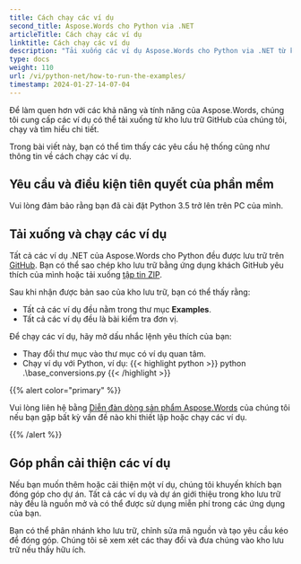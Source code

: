 ```yaml
---
title: Cách chạy các ví dụ
second_title: Aspose.Words cho Python via .NET
articleTitle: Cách chạy các ví dụ
linktitle: Cách chạy các ví dụ
description: "Tải xuống các ví dụ Aspose.Words cho Python via .NET từ kho lưu trữ GitHub của chúng tôi và tìm hiểu cách chạy chúng để làm quen hơn với các khả năng và tính năng của Aspose.Words."
type: docs
weight: 110
url: /vi/python-net/how-to-run-the-examples/
timestamp: 2024-01-27-14-07-04
---
```


Để làm quen hơn với các khả năng và tính năng của Aspose.Words, chúng tôi cung cấp các ví dụ có thể tải xuống từ kho lưu trữ GitHub của chúng tôi, chạy và tìm hiểu chi tiết.

Trong bài viết này, bạn có thể tìm thấy các yêu cầu hệ thống cũng như thông tin về cách chạy các ví dụ.

## Yêu cầu và điều kiện tiên quyết của phần mềm

Vui lòng đảm bảo rằng bạn đã cài đặt Python 3.5 trở lên trên PC của mình.

## Tải xuống và chạy các ví dụ

Tất cả các ví dụ .NET của Aspose.Words cho Python đều được lưu trữ trên [GitHub](https://github.com/aspose-words/Aspose.Words-for-Python-via-.NET). Bạn có thể sao chép kho lưu trữ bằng ứng dụng khách GitHub yêu thích của mình hoặc tải xuống [tập tin ZIP](https://github.com/aspose-words/Aspose.Words-for-Python-via-.NET/archive/master.zip).

Sau khi nhận được bản sao của kho lưu trữ, bạn có thể thấy rằng:

- Tất cả các ví dụ đều nằm trong thư mục **Examples**.
- Tất cả các ví dụ đều là bài kiểm tra đơn vị.

Để chạy các ví dụ, hãy mở dấu nhắc lệnh yêu thích của bạn:

- Thay đổi thư mục vào thư mục có ví dụ quan tâm.
- Chạy ví dụ với Python, ví dụ:
{{< highlight python >}}
python .\base_conversions.py
{{< /highlight >}}

{{% alert color="primary" %}}

Vui lòng liên hệ bằng [Diễn đàn dòng sản phẩm Aspose.Words](https://forum.aspose.com/c/words/8) của chúng tôi nếu bạn gặp bất kỳ vấn đề nào khi thiết lập hoặc chạy các ví dụ.

{{% /alert %}}

## Góp phần cải thiện các ví dụ

Nếu bạn muốn thêm hoặc cải thiện một ví dụ, chúng tôi khuyến khích bạn đóng góp cho dự án. Tất cả các ví dụ và dự án giới thiệu trong kho lưu trữ này đều là nguồn mở và có thể được sử dụng miễn phí trong các ứng dụng của bạn.

Bạn có thể phân nhánh kho lưu trữ, chỉnh sửa mã nguồn và tạo yêu cầu kéo để đóng góp. Chúng tôi sẽ xem xét các thay đổi và đưa chúng vào kho lưu trữ nếu thấy hữu ích.
